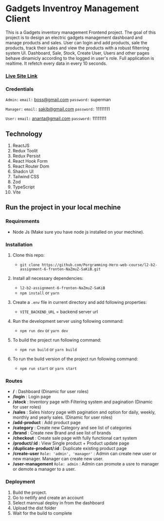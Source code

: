 # Gadgets Inventroy Management Client

This is a Gadgets inventory management Frontend project. The goal of this project is to design an electric gadgets management dashboard and manage products and sales. User can login and add products, sale the products, track their sales and view the products with a robust filterring system UI. Dashboard, Sale, Stock, Create User, Users and other pages behave dinamicly according to the logged in user's role. Full application is realtime. It refetch every data in every 10 seconds.

### [Live Site Link](https://gadget-inventory-management.netlify.app/)

### Credentials

`Admin:`
`email:` boss@gmail.com
`password:` superman

`Manager:`
`email:` sakib@gmail.com
`password:` 11111111

`User:`
`email:` ananta@gmail.com
`password:` 11111111

## Technology

1.  ReactJS
2.  Redux Toolit
3.  Redux Persist
4.  React Hook Form
5.  React Router Dom
6.  Shadcn UI
7.  Tailwind CSS
8.  Zod
9.  TypeScript
10. Vite

## Run the project in your local mechine

### Requirements

- Node Js (Make sure you have node js installed on your mechine).

### Installation

1. Clone this repo:
   - `git clone https://github.com/Porgramming-Hero-web-course/l2-b2-assignment-6-fronten-NaZmuZ-SaKiB.git`
2. Install all necessary dependencies:
   - `l2-b2-assignment-6-fronten-NaZmuZ-SaKiB`
   - `npm install` or `yarn`
3. Create a `.env` file in current directory and add following properties:

   - `VITE_BACKEND_URL` = backend server url

4. Run the development server using following command:
   - `npm run dev` or `yarn dev`
5. To build the project run following command:
   - `npm run build` or `yarn build`
6. To run the build version of the project run following command:

   - `npm run start` or `yarn start`

### Routes

- **/** : Dashboard (Dinamic for user roles)
- **/login** : Login page
- **/stock** : Inventory page with Filtering system and pagination (Dinamic for user roles)
- **/sales** : Sales history page with pagination and option for daily, weekly, monthly and yearly sales. (Dinamic for user roles)
- **/add-product** : Add product page
- **/category** : Create new Category and see list of categories
- **/brand** : Create new Brand and see list of brands
- **/checkout** : Create sale page with fully functional cart system
- **/product/:id** : View Single product + Product update page
- **/duplicate-product/:id** : Duplicate existing product page
- **/create-user** `Role: 'admin', 'manager'` : Admin can create new user or new manager. Manager can create new user.
- **/user-management** `Role: admin` : Admin can promote a usre to manager or demote a manager to a user.

### Deployment

1. Build the project.
2. Go to netlify and create an account
3. Select mannual deploy in from the dashboard
4. Upload the dist folder
5. Wait for the build to complete
